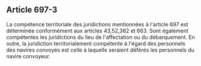 Article 697-3
----
La compétence territoriale des juridictions mentionnées à l'article 697 est
déterminée conformément aux articles 43,52,382 et 663. Sont également
compétentes les juridictions du lieu de l'affectation ou du débarquement. En
outre, la juridiction territorialement compétente à l'égard des personnels des
navires convoyés est celle à laquelle seraient déférés les personnels du navire
convoyeur.

